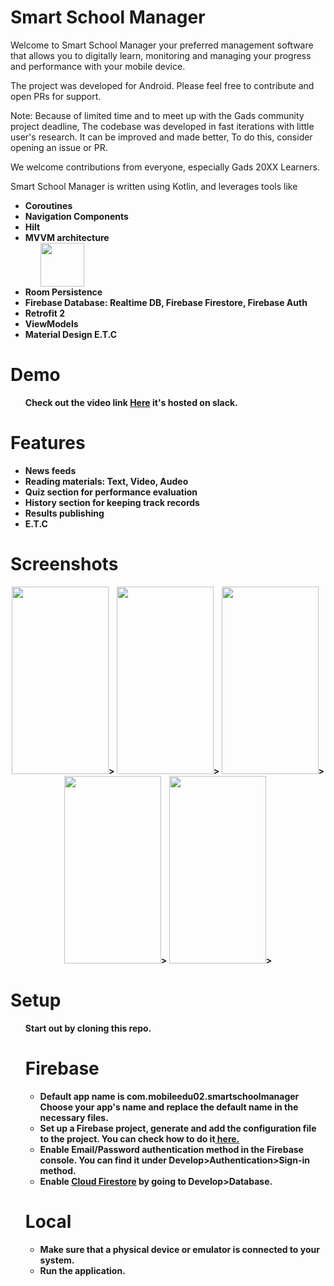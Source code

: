 # Smart School Manager 
Welcome to Smart School Manager your preferred management software that allows you to digitally learn, monitoring and managing your progress and performance with your mobile device.

The project was developed for Android. Please feel free to contribute and open PRs for support.

Note: Because of limited time and to meet up with the Gads community project deadline, The codebase was developed in fast iterations with little user's research. It can be improved and made better, To do this, consider opening an issue or PR.

We welcome contributions from everyone, especially Gads 20XX Learners.

Smart School Manager is written using Kotlin, and leverages tools like
<ul>
<li>
<strong>Coroutines</strong><br>
</li>
<li>
<strong>Navigation Components</strong><br>
</li>
<li>
<strong>Hilt</strong><br>
</li>
<li>
<strong>MVVM architecture</strong><br>
<ol>
<img src="https://user-images.githubusercontent.com/35488181/94847777-f02bdf80-041a-11eb-8115-0f92748890ea.png" width="70">

</ol>
</li>
<li>
<strong>Room Persistence</strong><br>
<ol>
</ol>
</li>
<li>
<strong>Firebase Database: Realtime DB, Firebase Firestore, Firebase Auth</strong><br>
<ol>
</ol>
</li>
<li>
<strong>Retrofit 2</strong><br>
</li>
<li>
<strong>ViewModels</strong><br>
</li>
<li>
<strong>Material Design E.T.C</strong><br>
</li>
</ul>

# Demo
<ul>
<strong>Check out the video link <a href="https://gads-20-20.slack.com/files/U015J6K7AR0/F01DPRB4EQ3/2020_10_30_14_02_23_58.mp4"> Here</a> it's hosted on slack.
</ul>
  
# Features
<ul>
<li><strong>News feeds</strong></li>
<li><strong>Reading materials: Text, Video, Audeo</strong><br></li>
<li><strong>Quiz section for performance evaluation</strong></li>
<li><strong>History section for keeping track records</strong><br></li>
<li><strong>Results publishing</strong></li>
<li><strong>E.T.C</strong><br></li>
</ul>

# Screenshots
<p align="center">
  <img src="https://user-images.githubusercontent.com/35488181/96335113-ebe40100-106d-11eb-8192-e78d985b585d.png" width="155" height="300">>
<img src="https://user-images.githubusercontent.com/35488181/96335003-e2a66480-106c-11eb-8036-996e9d0176ce.png" width="155" height="300">>
<img src="https://user-images.githubusercontent.com/35488181/96335002-df12dd80-106c-11eb-9a47-ec9563c9ce68.png" width="155" height="300">>
  <img src="https://user-images.githubusercontent.com/35488181/97099888-44c72100-168e-11eb-9121-5191586fac7b.png" width="155" height="300">>
<img src="https://user-images.githubusercontent.com/35488181/97099886-4264c700-168e-11eb-8a4a-41d2b62c1e06.png" width="155" height="300">>
</p>

# Setup
<ul>
Start out by cloning this repo.

# Firebase
<ul>
<li><strong>Default app name is com.mobileedu02.smartschoolmanager Choose your app's name and replace the default name in the necessary files. </strong></li>
<li>
<strong>Set up a Firebase project, generate and add the configuration file to the project. You can check how to do it<a href="https://firebase.google.com/docs/android/setup"> here.</a></strong><br>
</li>
<li>
<strong>Enable Email/Password authentication method in the Firebase console. You can find it under Develop>Authentication>Sign-in method.</strong><br>
</li>
<li>
<strong>Enable <a href="https://firebase.google.com/docs/firestore"> Cloud Firestore</a> by going to Develop>Database.</strong><br>
</li>
  </ul>
  
# Local
<ul>
<li>
<strong>Make sure that a physical device or emulator is connected to your system.</strong>
</li>
<li>
<strong>Run the application.</strong>
</li>
</ul>
</ul>
<br>
